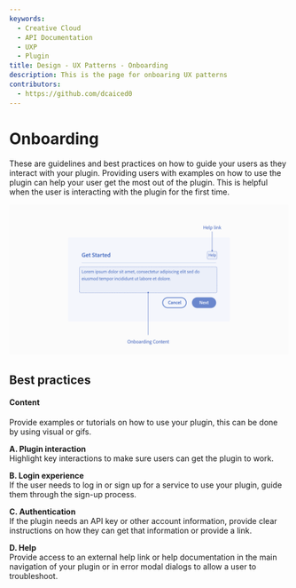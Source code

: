 ```yaml
---
keywords:
  - Creative Cloud
  - API Documentation
  - UXP
  - Plugin
title: Design - UX Patterns - Onboarding
description: This is the page for onboaring UX patterns 
contributors:
  - https://github.com/dcaiced0
---
```


# Onboarding

These are guidelines and best practices on how to guide your users as they interact with your plugin. Providing users with examples on how to use the plugin can help your user get the most out of the plugin. This is helpful when the user is interacting with the plugin for the first time.


 

![Onboarding modal example](../ux-images/Onboarding-BP.png)

 
 
## Best practices

#### **Content**  
Provide examples or tutorials on how to use your plugin, this can be done by using visual or gifs.

**A. Plugin interaction**  
Highlight key interactions to make sure users can get the plugin to work.

**B. Login experience**  
If the user needs to log in or sign up for a service to use your plugin, guide them through the sign-up process.

**C. Authentication**  
If the plugin needs an API key or other account information, provide clear instructions on how they can get that information or provide a link.

**D. Help**  
Provide access to an external help link or help documentation in the main navigation of your plugin or in error modal dialogs to allow a user to troubleshoot.
